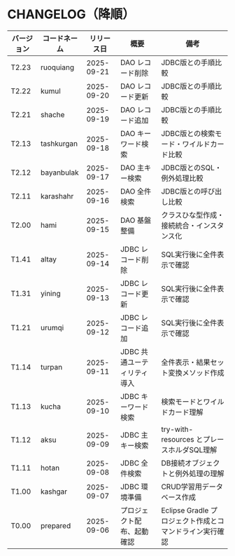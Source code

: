 # CHANGELOG（降順）

| バージョン | コードネーム | リリース日 | 概要 | 備考 |
|------------|-------------|------------|------|------|
| T2.23 | ruoquiang | 2025-09-21 | DAO レコード削除 | JDBC版との手順比較 |
| T2.22 | kumul | 2025-09-20 | DAO レコード更新 | JDBC版との手順比較 |
| T2.21 | shache | 2025-09-19 | DAO レコード追加 | JDBC版との手順比較 |
| T2.13 | tashkurgan | 2025-09-18 | DAO キーワード検索 | JDBC版との検索モード・ワイルドカード比較 |
| T2.12 | bayanbulak | 2025-09-17 | DAO 主キー検索 | JDBC版とのSQL・例外処理比較 |
| T2.11 | karashahr | 2025-09-16 | DAO 全件検索 | JDBC版との呼び出し比較 |
| T2.00 | hami | 2025-09-15 | DAO 基盤整備 | クラスひな型作成・接続統合・インスタンス化 |
| T1.41 | altay | 2025-09-14 | JDBC レコード削除 | SQL実行後に全件表示で確認 |
| T1.31 | yining | 2025-09-13 | JDBC レコード更新 | SQL実行後に全件表示で確認 |
| T1.21 | urumqi | 2025-09-12 | JDBC レコード追加 | SQL実行後に全件表示で確認 |
| T1.14 | turpan | 2025-09-11 | JDBC 共通ユーティリティ導入 | 全件表示・結果セット変換メソッド作成 |
| T1.13 | kucha | 2025-09-10 | JDBC キーワード検索 | 検索モードとワイルドカード理解 |
| T1.12 | aksu | 2025-09-09 | JDBC 主キー検索 | try-with-resources とプレースホルダSQL理解 |
| T1.11 | hotan | 2025-09-08 | JDBC 全件検索 | DB接続オブジェクトと例外処理の理解 |
| T1.00 | kashgar | 2025-09-07 | JDBC 環境準備 | CRUD学習用データベース作成 |
| T0.00 | prepared | 2025-09-06 | プロジェクト配布、起動確認 | Eclipse Gradle プロジェクト作成とコマンドライン実行確認 |
